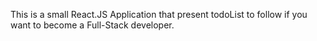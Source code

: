 This is a small React.JS Application that present todoList to follow if you want to become a Full-Stack developer.